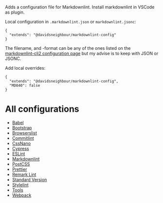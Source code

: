 Adds a configuration file for Markdownlint. Install markdownlint in VSCode as plugin.

Local configuration in `.markdownlint.json` or `markdownlint.jsonc`:

```jsonc
{
  "extends": "@davidsneighbour/markdownlint-config"
}
```

The filename, and -format can be any of the ones listed on the [markdownlint-cli2 configuration page](https://github.com/DavidAnson/markdownlint-cli2#configuration) but my advise is to keep with JSON or JSONC.

Add local overrides:

```jsonc
{
  "extends": "@davidsneighbour/markdownlint-config",
  "MD040": false
}
```

# All configurations

- [Babel](/packages/babel-config)
- [Bootstrap](/packages/bootstrap-config)
- [Browserslist](/packages/browserslist-config)
- [Commitlint](/packages/commitlint-config)
- [CssNano](/packages/cssnano-config)
- [Cypress](/packages/cypress-config)
- [ESLint](/packages/eslint-config)
- [Markdownlint](/packages/markdownlint-config)
- [PostCSS](/packages/postcss-config)
- [Prettier](/packages/prettier-config)
- [Remark Lint](/packages/remark-config)
- [Standard Version](/packages/standard-version-config)
- [Stylelint](/packages/stylelint-config)
- [Tools](/packages/tools)
- [Webpack](/packages/webpack-config)
